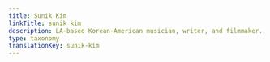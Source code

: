 ```yaml
---
title: Sunik Kim
linkTitle: sunik kim
description: LA-based Korean-American musician, writer, and filmmaker.
type: taxonomy
translationKey: sunik-kim
---
```

